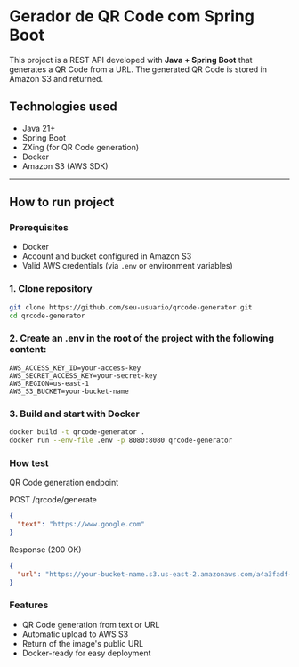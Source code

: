 # Gerador de QR Code com Spring Boot

This project is a REST API developed with **Java + Spring Boot** that generates a QR Code from a URL. The generated QR Code is stored in Amazon S3 and returned.
## Technologies used

- Java 21+
- Spring Boot
- ZXing (for QR Code generation)
- Docker
- Amazon S3 (AWS SDK)

---

## How to run project

### Prerequisites

- Docker
- Account and bucket configured in Amazon S3
- Valid AWS credentials (via `.env` or environment variables)

### 1. Clone repository

```bash
git clone https://github.com/seu-usuario/qrcode-generator.git
cd qrcode-generator
```

### 2. Create an .env in the root of the project with the following content:
```env
AWS_ACCESS_KEY_ID=your-access-key
AWS_SECRET_ACCESS_KEY=your-secret-key
AWS_REGION=us-east-1
AWS_S3_BUCKET=your-bucket-name
```

### 3. Build and start with Docker
```bash
docker build -t qrcode-generator .
docker run --env-file .env -p 8080:8080 qrcode-generator
```

### How test
QR Code generation endpoint

POST /qrcode/generate
```json
{
  "text": "https://www.google.com"
}
```

Response (200 OK)
```json
{
  "url": "https://your-bucket-name.s3.us-east-2.amazonaws.com/a4a3fadf-2f13-4a2f-ed94-a3252790d991"
}
```

### Features
* QR Code generation from text or URL
* Automatic upload to AWS S3
* Return of the image's public URL
* Docker-ready for easy deployment








